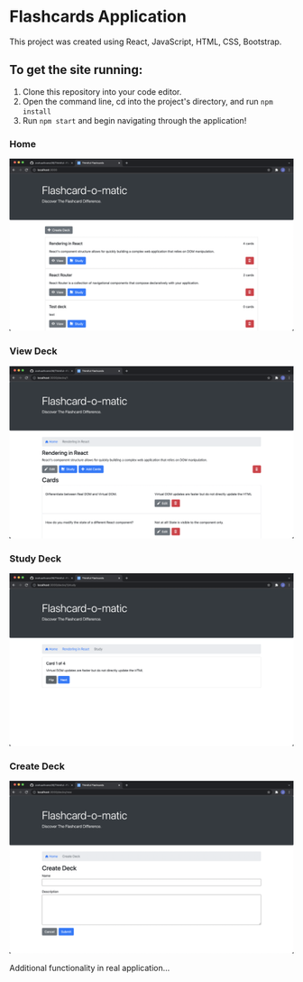 # Flashcards Application

This project was created using React, JavaScript, HTML, CSS, Bootstrap.

## To get the site running:
1. Clone this repository into your code editor.
1. Open the command line, cd into the project's directory, and run `npm install`
1. Run `npm start` and begin navigating through the application!

### Home
![Flashcards1](/src/images/flashcards/flashcards1.png)

### View Deck
![Flashcards2](/src/images/flashcards/flashcards2.png)

### Study Deck
![Flashcards3](/src/images/flashcards/flashcards3.png)

### Create Deck
![Flashcards4](/src/images/flashcards/flashcards4.png)

Additional functionality in real application...
